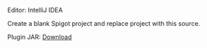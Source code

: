 Editor: IntelliJ IDEA

Create a blank Spigot project and replace project with this source.

Plugin JAR: [Download](https://github.com/ArnoldsK/spigot-pepsidog/raw/refs/heads/master/target/PepsiDog-1.0.jar)